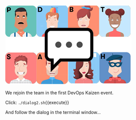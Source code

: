 
![](../../assets/yellow-belt-devops-dojo/devops-kaizen/team-chat.jpg)

We rejoin the team in the first DevOps Kaizen event.

Click: `./dialog2.sh`{{execute}}

And follow the dialog in the terminal window...